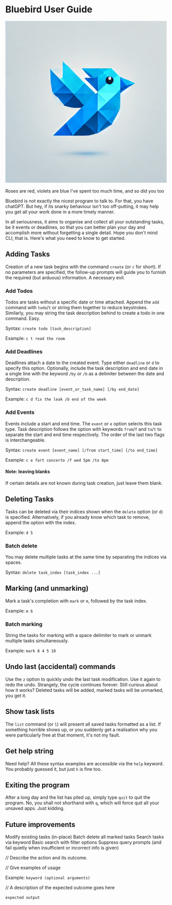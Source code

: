# Bluebird User Guide

![alt text][logo]

[logo]: https://github.com/zavsky/ip/raw/master/docs/icon.png "product logo"

Roses are red, violets are blue
I've spent too much time, and so did you too

Bluebird is not exactly the nicest program to talk to. For that, you have chatGPT. But hey, if its snarky behaviour isn't too off-putting, it may help you get all your work done in a more timely manner.

In all seriousness, it aims to organise and collect all your outstanding tasks, be it events or deadlines, so that you can better plan your day and accomplish more without forgetting a single detail. Hope you don't mind CLI, that is. Here's what you need to know to get started.


## Adding Tasks

Creation of a new task begins with the command `create` (or `c` for short). If no parameters are specified, the follow-up prompts will guide you to furnish the required (but arduous) information. A necessary evil.

### Add Todos

Todos are tasks without a specific date or time attached. Append the `add` command with `todo`/`t` or string them together to reduce keystrokes. Similarly, you may string the task description behind to create a todo in one command. Easy.

Syntax: `create todo [task_description]`

Example: `c t read the room`

### Add Deadlines

Deadlines attach a date to the created event. Type either `deadline` or `d` to specify this option. Optionally, include the task description and end date in a single line with the keyword `/by` or `/b` as a delimiter between the date and description.

Syntax: `create deadline [event_or_task_name] [/by end_date]`

Example: `c d fix the leak /b end of the week`

### Add Events

Events include a start and end time. The `event` or `e` option selects this task type. Task description follows the option with keywords `from`/`f` and `to`/`t` to separate the start and end time respectively. The order of the last two flags is interchangeable.

Syntax: `create event [event_name] [/from start_time] [/to end_time]`

Example: `c e fart concerto /f wed 5pm /to 8pm`

#### Note: leaving blanks

If certain details are not known during task creation, just leave them blank.


## Deleting Tasks

Tasks can be deleted via their indices shown when the `delete` option (or `d`) is specified. Alternatively, if you already know which task to remove, append the option with the index.

Example: `d 5`

### Batch delete

You may delete multiple tasks at the same time by separating the indices via spaces.

Syntax: `delete task_index [task_index ...]`

## Marking (and unmarking)

Mark a task's completion with `mark` or `m`, followed by the task index.

Example: `m 6`

### Batch marking

String the tasks for marking with a space delimiter to mark or unmark multiple tasks simultaneously.

Example: `mark 8 4 5 10`


## Undo last (accidental) commands

Use the `z` option to quickly undo the last task modification. Use it again to redo the undo. Strangely, the cycle continues forever.
Still curious about how it works? Deleted tasks will be added, marked tasks will be unmarked, you get it.


## Show task lists

The `list` command (or `l`) will present all saved tasks formatted as a list. If something horrible shows up, or you suddenly get a realisation why you were particularly free at that moment, it's not my fault.


## Get help string

Need help? All these syntax examples are accessible via the `help` keyword. You probably guessed it, but just `h` is fine too.


## Exiting the program

After a long day and the list has piled up, simply type `quit` to quit the program. No, you shall not shorthand with `q`, which will force quit all your unsaved apps. Just kidding.


## Future improvements

Modify existing tasks (in-place)
Batch delete all marked tasks
Search tasks via keyword
Basic search with filter options
Suppress query prompts (and fail quietly when insufficient or incorrect info is given)


// Describe the action and its outcome.

// Give examples of usage

Example: `keyword (optional arguments)`

// A description of the expected outcome goes here

```
expected output
```
